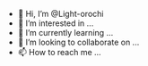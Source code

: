 - 👋 Hi, I’m @Light-orochi
- 👀 I’m interested in ...
- 🌱 I’m currently learning ...
- 💞️ I’m looking to collaborate on ...
- 📫 How to reach me ...

<!---
Light-orochi/Light-orochi is a ✨ special ✨ repository because its `README.md` (this file) appears on your GitHub profile.
You can click the Preview link to take a look at your changes.
--->
